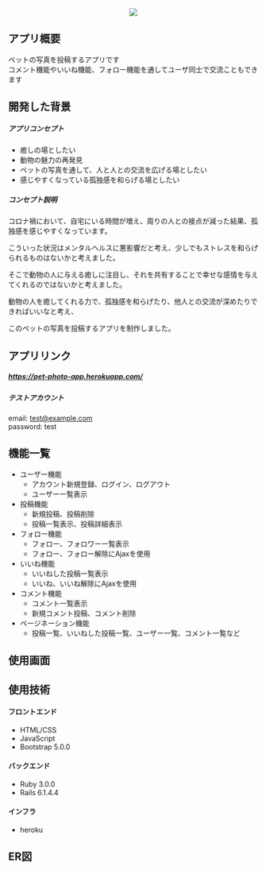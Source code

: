 <div align="center">
  <img src="https://user-images.githubusercontent.com/95406672/153352536-c8989948-ccca-42f2-84e4-88b769097435.png">
</div>  

## アプリ概要
ペットの写真を投稿するアプリです  
コメント機能やいいね機能、フォロー機能を通してユーザ同士で交流こともできます

## 開発した背景
##### アプリコンセプト
* 癒しの場としたい
* 動物の魅力の再発見
* ペットの写真を通して、人と人との交流を広げる場としたい
* 感じやすくなっている孤独感を和らげる場としたい

##### コンセプト説明
コロナ禍において、自宅にいる時間が増え、周りの人との接点が減った結果、孤独感を感じやすくなっています。

こういった状況はメンタルヘルスに悪影響だと考え、少しでもストレスを和らげられるものはないかと考えました。

そこで動物の人に与える癒しに注目し、それを共有することで幸せな感情を与えてくれるのではないかと考えました。

動物の人を癒してくれる力で、孤独感を和らげたり、他人との交流が深めたりできればいいなと考え、

このペットの写真を投稿するアプリを制作しました。

## アプリリンク
##### https://pet-photo-app.herokuapp.com/  

##### テストアカウント
email: test@example.com  
password: test  

## 機能一覧
* ユーザー機能
  * アカウント新規登録、ログイン、ログアウト
  * ユーザー一覧表示
* 投稿機能
  * 新規投稿、投稿削除
  * 投稿一覧表示、投稿詳細表示
* フォロー機能
  * フォロー、フォロワー一覧表示
  * フォロー、フォロー解除にAjaxを使用
* いいね機能
  * いいねした投稿一覧表示
  * いいね、いいね解除にAjaxを使用
* コメント機能
  * コメント一覧表示
  * 新規コメント投稿、コメント削除
* ページネーション機能
  * 投稿一覧、いいねした投稿一覧、ユーザー一覧、コメント一覧など

## 使用画面



## 使用技術
#### フロントエンド
  * HTML/CSS
  * JavaScript
  * Bootstrap 5.0.0

#### バックエンド
  * Ruby 3.0.0
  * Rails 6.1.4.4

#### インフラ
  * heroku

## ER図